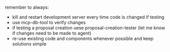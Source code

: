 remember to always:
- kill and restart development server every time code is changed if testing
- use mcp-db-tool to verify changes
- if testing a proposal creation uese proposal-creation-tester (let me know if changes need to be made to agent)
- re-use existing code and components whenever possible and keep solutions simple